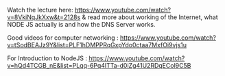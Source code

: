 Watch the lecture here: https://www.youtube.com/watch?v=8VkiNqJkXxw&t=2128s
& read more about working of the Internet, what NODE JS actually is and how the DNS Server works.

Good videos for computer networking : https://www.youtube.com/watch?v=tSodBEAJz9Y&list=PLF1hDMPPRqGxpYdo0ctaa7MxfOi9vjs1u

For Introduction to NodeJS : https://www.youtube.com/watch?v=hQd4TCGB_nE&list=PLqq-6Pq4lTTa-d0iZg41U2RDqECol9C5B